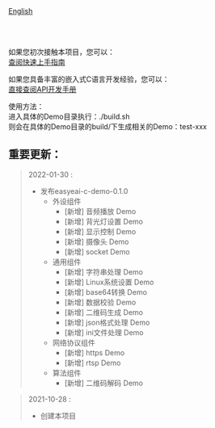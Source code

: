 <br/>
<br/>


[English](README.md)

<br />
<br />

如果您初次接触本项目，您可以：  
[查阅快速上手指南](https://www.easy-eai.com/document_details/3/7)

如果您具备丰富的嵌入式C语言开发经验，您可以：  
[直接查阅API开发手册](https://www.easy-eai.com/document_details/3/44)


使用方法：  
进入具体的Demo目录执行：./build.sh    
则会在具体的Demo目录的build/下生成相关的Demo：test-xxx

重要更新：
---
> 2022-01-30 : 
> * 发布easyeai-c-demo-0.1.0
>   * 外设组件
> 	  * [新增] 音频播放 Demo
> 	  * [新增] 背光灯设置 Demo
> 	  * [新增] 显示控制 Demo
> 	  * [新增] 摄像头 Demo
> 	  * [新增] socket Demo
>   * 通用组件
> 	  * [新增] 字符串处理 Demo
> 	  * [新增] Linux系统设置 Demo
> 	  * [新增] base64转换 Demo
> 	  * [新增] 数据校验 Demo
> 	  * [新增] 二维码生成 Demo
> 	  * [新增] json格式处理 Demo
> 	  * [新增] ini文件处理 Demo
>   * 网络协议组件
> 	  * [新增] https Demo
> 	  * [新增] rtsp Demo
>   * 算法组件
> 	  * [新增] 二维码解码 Demo

> 2021-10-28 : 
> * 创建本项目
